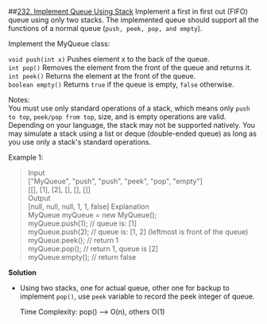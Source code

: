 ##[232. Implement Queue Using Stack](https://leetcode.com/problems/implement-queue-using-stacks/)
Implement a first in first out (FIFO) queue using only two stacks. The implemented queue should support all the functions of a normal queue (`push, peek, pop, and empty`).

Implement the MyQueue class:

`void push(int x)` Pushes element x to the back of the queue.  
`int pop()` Removes the element from the front of the queue and returns it.  
`int peek()` Returns the element at the front of the queue.  
`boolean empty()` Returns `true` if the queue is empty, `false` otherwise.   

Notes:  
You must use only standard operations of a stack, which means only `push to top`, `peek/pop from top`, size, and is empty operations are valid.
Depending on your language, the stack may not be supported natively. You may simulate a stack using a list or deque (double-ended queue) as long as you use only a stack's standard operations.


Example 1:
>Input  
["MyQueue", "push", "push", "peek", "pop", "empty"]  
[[], [1], [2], [], [], []]  
Output  
[null, null, null, 1, 1, false]
Explanation  
MyQueue myQueue = new MyQueue();  
myQueue.push(1); // queue is: [1]  
myQueue.push(2); // queue is: [1, 2] (leftmost is front of the queue)  
myQueue.peek(); // return 1  
myQueue.pop(); // return 1, queue is [2]  
myQueue.empty(); // return false

**Solution**  

* Using two stacks, one for actual queue, other one for backup to implement  `pop()`, 
    use `peek` variable to record the peek integer of queue.   

    Time Complexity: pop() --> O(n), others O(1)